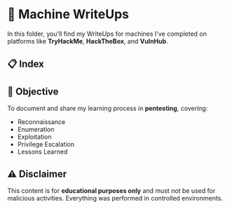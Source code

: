 # 🧠 Machine WriteUps

In this folder, you'll find my WriteUps for machines I've completed on platforms like **TryHackMe**, **HackTheBox**, and **VulnHub**.

## 📋 Index

## 🎯 Objective

To document and share my learning process in **pentesting**, covering:
- Reconnaissance  
- Enumeration  
- Exploitation  
- Privilege Escalation  
- Lessons Learned

## ⚠️ Disclaimer

This content is for **educational purposes only** and must not be used for malicious activities. Everything was performed in controlled environments.
